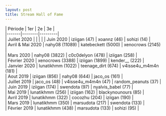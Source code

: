 ```yaml
---
layout: post
title: Stream Hall of Fame
---
```


| Période | 1er | 2e | 3e |  
|-------|--------|---------|  
| Juillet 2020 |  |  |  | 
| Juin 2020 | iziigan (47) | xoannz (46) | sohizi (14) |  
| Avril & Mai 2020 | nahy08 (11089) | katebeckett (5000) | xenocrows (2145) |  
| Mars 2020 | nahy08 (3822) | c0c0delyon (478) | iziigan (258) |  
| Février 2020 | xenocrows (3388) | iziigan (1899) | kender__ (222) |  
| Janvier 2020 | lunatikhmm (1022) | teenage_dirt (674) | v4isse4u_m4m4n (181) |  
| Aout 2019 | iziigan (856) | nahy08 (644) | jaco_os (161) |  
| Juillet 2019 | jaco_os (48) | v4isse4u_m4m4n (47) | random_peanuts (37) |  
| Juin 2019 | iziigan (174) | swendota (97) | nyalvis_babel (77) |  
| Mai 2019 | lunatikhmm (256) | iziigan  (162) | blackynounours  (85) |  
| Avril 2019 | lunatikhmm (322) | cocozhu  (204) | iziigan  (190) |  
| Mars 2019 | lunatikhmm (350) | marsudota (217) | swendota (133) |  
| Février 2019 | lunatikhmm (438) | marsudota (133) | sohizi (95) |  
